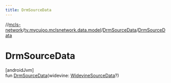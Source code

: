 ```yaml
---
title: DrmSourceData
---
```

//[mcls-network](../../../index.html)/[tv.mycujoo.mclsnetwork.data.model](../index.html)/[DrmSourceData](index.html)/[DrmSourceData](-drm-source-data.html)



# DrmSourceData



[androidJvm]\
fun [DrmSourceData](-drm-source-data.html)(widevine: [WidevineSourceData](../-widevine-source-data/index.html)?)




